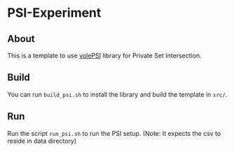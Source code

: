 # PSI-Experiment

## About

This is a template to use [volePSI](https://github.com/Visa-Research/volepsi) library for Private Set Intersection.

## Build

You can run `build_psi.sh` to install the library and build the template in `src/`.

## Run

Run the script `run_psi.sh` to run the PSI setup. (Note: It expects the csv to reside in data directory)
